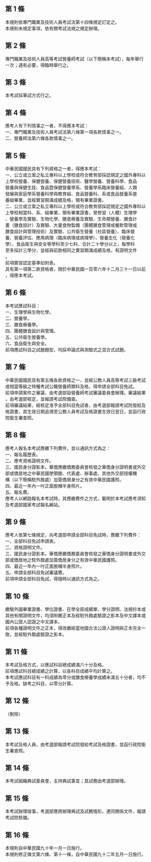第 1 條
-------
本規則依專門職業及技術人員考試法第十四條規定訂定之。   
本規則未規定事項，依有關考試法規之規定辦理。

第 2 條
-------
專門職業及技術人員高等考試營養師考試（以下簡稱本考試），每年舉行  
一次；遇有必要，得臨時舉行之。

第 3 條
-------
本考試採筆試方式行之。

第 4 條
-------
應考人有下列情事之一者，不得應本考試：  
一、專門職業及技術人員考試法第八條第一項各款情事之一。  
二、營養師法第六條各款情事之一。

第 5 條
-------
中華民國國民具有下列資格之一者，得應本考試：  
一、公立或立案之私立專科以上學校或符合教育部採認規定之國外專科以  
    上學校營養、保健營養、保健營養技術、醫學營養、營養科學、食品  
    營養與保健生技、食品暨保健營養學系、營養學系臨床營養組、人類  
    發展與家庭學系營養科學與教育組、食品營養科、系或食品營養系營  
    養組畢業，並經實習期滿成績及格，領有畢業證書。  
二、公立或立案之私立專科以上學校或符合教育部採認規定之國外專科以  
    上學校相當科、系、組畢業，領有畢業證書，曾修習（人體）生理學  
    、營養學及實驗、生物化學、膳食療養及實驗、生命期營養、膳食計  
    畫（膳食設計）及實驗、大量食物製備（團體膳食管理或餐飲管理或  
    膳食設計與管理技術）及實驗、公共衛生營養（社區營養）、臨床營  
    養、營養評估、應用病理（臨床病理或病理學）、營養生化（營養化  
    學）、食品衛生與安全等學科至少七科，合計二十學分以上，每學科  
    至多採計三學分，並經與前款相同之實習期滿成績及格，有證明文件  
    。  
前項實習認定基準如附表。  
具有第一項第二款資格者，限於中華民國一百零六年十二月三十一日以前  
，得應本考試。

第 6 條
-------
本考試應試科目：   
一、生理學與生物化學。   
二、營養學。   
三、膳食療養學。   
四、團體膳食設計與管理。   
五、公共衛生營養學。   
六、食品衛生與安全。   
前項應試科目之試題題型，均採申論式與測驗式之混合式試題。

第 7 條
-------
中華民國國民具有第五條各款資格之一，並經公務人員高等考試三級考試  
或相當等級之特種考試公職營養師類科及格，得申請全部科目免試。  
前項申請案件之審議，由考選部設營養師考試審議委員會辦理。審議結果  
，由考選部核定，並報請考試院備查。  
前項審議結果，經核定准予全部科目免試者，由考選部報請考試院發給及  
格證書，其生效日期追溯至公務人員考試及格證書生效日翌日，並函行政  
院衛生署查照。

第 8 條
-------
應考人報名本考試應繳下列費件，並以通訊方式為之：   
一、報名履歷表。   
二、應考資格證明文件。   
三、國民身分證影本。華僑應繳僑務委員會核發之華僑身分證明書或外交  
    部或僑居地之中華民國使領館、代表處、辦事處、其他外交部授權機  
    構（以下簡稱駐外館處）加簽僑居身分之有效中華民國護照。  
四、最近一年內一吋正面脫帽半身照片。   
五、報名費。   
應考人以網路報名本考試時，其應繳費件之方式，載明於本考試應考須知  
及考選部國家考試報名網站。

第 9 條
-------
應考人依第七條規定，向考選部申請全部科目免試時，應繳下列費件：   
一、全部科目免試申請表。   
二、資格證明文件。   
三、國民身分證影本。華僑應繳僑務委員會核發之華僑身分證明書或外交  
    部或僑居地之駐外館處加簽僑居身分之有效中華民國護照。  
四、最近一年內一吋正面脫帽半身照片。   
五、申請全部科目免試審議費。   
前項申請全部科目免試，得隨時以通訊方式為之。

第 10 條
--------
繳驗外國畢業證書、學位證書、在學全部成績單、學分證明、法規抄本或  
其他有關證明文件，均須附繳正本及經駐外館處驗證之影本及中文譯本或  
國內公證人認證之中文譯本。  
前項各種證明文件之正本，得改繳經當地國合法公證人證明與正本完全一  
致，並經駐外館處驗證之影本。

第 11 條
--------
本考試及格方式，以應試科目總成績滿六十分及格。   
前項應試科目總成績之計算，以各科目成績平均計算之。   
本考試應試科目有一科成績為零分或膳食療養學成績未滿五十分者，均不  
予及格。缺考之科目，以零分計算。

第 12 條
--------
（刪除）

第 13 條
--------
本考試及格人員，由考選部報請考試院發給考試及格證書，並函行政院衛  
生署查照。

第 14 條
--------
本考試組織典試委員會，主持典試事宜；其試務由考選部辦理。

第 15 條
--------
本考試辦理竣事，考選部應將辦理典試及試務情形，連同關係文件，報請  
考試院核備。

第 16 條
--------
本規則自中華民國九十年一月一日施行。   
本規則修正條文第六條、第十一條，自中華民國九十二年五月一日施行。

